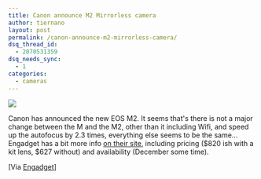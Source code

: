 ```yaml
---
title: Canon announce M2 Mirrorless camera
author: tiernano
layout: post
permalink: /canon-announce-m2-mirrorless-camera/
dsq_thread_id:
  - 2070531359
dsq_needs_sync:
  - 1
categories:
  - cameras
---
```

![][1] 

Canon has announced the new EOS M2. It seems that's there is not a major change between the M and the M2, other than it including Wifi, and speed up the autofocus by 2.3 times, everything else seems to be the same… Engadget has a bit more info [on their site][2], including pricing ($820 ish with a kit lens, $627 without) and availability (December some time). 

[Via [Engadget][2]]

 [1]: https://images.tiernanotoole.net/Image/?inputImage=geekphotographer/120313_0926_Canonannoun1.jpg
 [2]: http://www.engadget.com/2013/12/03/canon-eos-m2-mirrorless-camera/?ncid=rss_truncated